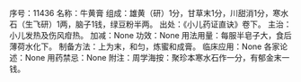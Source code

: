 序号：11436
名称：牛黄膏
组成：雄黄（研）1分，甘草末1分，川甜消1分，寒水石（生飞研）1两，脑子1钱，绿豆粉半两。
出处：《小儿药证直诀》卷下。
主治：小儿发热及伤风疳热。
加减：None
功效：None
用法用量：每服半皂子大，食后薄荷水化下。
制备方法：上为末，和匀，炼蜜和成膏。
临床应用：None
各家论述：None
用药禁忌：None
附注：周学海按：聚珍本寒水石作一分，有郁金末一钱。
